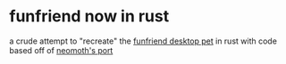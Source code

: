 # funfriend now in rust
a crude attempt to "recreate" the [funfriend desktop pet](https://git.oat.zone/oat/funfriend) in rust
with code based off of [neomoth's port](https://github.com/neomoth/funfriend-rust)